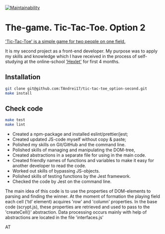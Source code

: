 [![Maintainability](https://api.codeclimate.com/v1/badges/ebc375e1de549ea1fe6d/maintainability)](https://codeclimate.com/github/TAndrei17/tic-tac-toe_option-second/maintainability)

# The-game. Tic-Tac-Toe. Option 2

['Tic-Tac-Toe' is a simple game for two people on one field.](https://tandrei17.github.io/tic-tac-toe_option-second/ "To GitHub pages")

It is my second project as a front-end developer. My purpose was to apply my skills and knowledge which I have received in the process of self-studying at the online-school ['Hexlet'](https://hexlet.io/my "Hexlet's page") for first 4 months.

## Installation

```sh
git clone git@github.com:TAndrei17/tic-tac-toe_option-second.git
make install
```

## Check code

```sh
make test
make lint
```

- Created a npm-package and installed eslint/prettier/jest;
- Created updated JS-code myself without copy & paste;
- Polished my skills on Git/GitHub and the command line.
- Polished skills of managing and manipulating the DOM-tree,
- Created abstractions in a separate file for using in the main code.
- Created friendly names of functions and variables to make it easy for another developer to read the code.
- Worked out skills of bypassing JS-objects.
- Polished skills of testing functions by the Jest framework.
- Checked the code by Jest on the command line.

The main idea of this code is to use the properties of DOM-elements to parsing and finding the winner. At the moment of formation the playing field each cell (‘td’ element) acquires 'row' and 'column' properties. In the base code (scrypt.js), these properties are retrieved and used to pass to the 'createCell()' abstraction. Data processing occurs mainly with help of abstractions are located in the file 'interfaces.js'

AT
